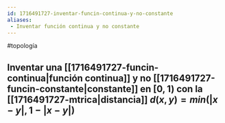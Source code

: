 ```yaml
---
id: 1716491727-inventar-funcin-continua-y-no-constante
aliases:
 - Inventar función continua y no constante
---
```


#topología 

## Inventar una [[1716491727-funcin-continua|función continua]] y no [[1716491727-funcin-constante|constante]] en $[0,1)$ con la [[1716491727-mtrica|distancia]] $d(x,y)=min(|x-y|,1 - |x-y|)$

